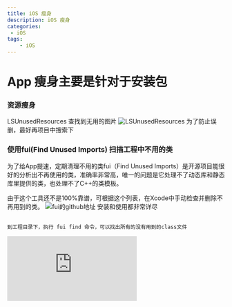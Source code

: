 ```yaml
---
title: iOS 瘦身 
description: iOS 瘦身  
categories:
 - iOS 
tags:
    - iOS 
---
```



# App 瘦身主要是针对于安装包

### 资源瘦身
LSUnusedResources 查找到无用的图片
![LSUnusedResources](https://github.com/tinymind/LSUnusedResources)
为了防止误删，最好再项目中搜索下

### 使用fui(Find Unused Imports) 扫描工程中不用的类
为了给App提速，定期清理不用的类fui（Find Unused Imports）是开源项目能很好的分析出不再使用的类，准确率非常高，唯一的问题是它处理不了动态库和静态库里提供的类，也处理不了C++的类模板。

由于这个工具还不是100%靠谱，可根据这个列表，在Xcode中手动检查并删除不再用到的类。
![fui的github地址](https://github.com/dblock/fui)
安装和使用都非常详尽

```

到工程目录下，执行 fui find 命令，可以找出所有的没有用到的class文件

```

![参考](https://www.cnblogs.com/wdsunny/p/7486617.html)